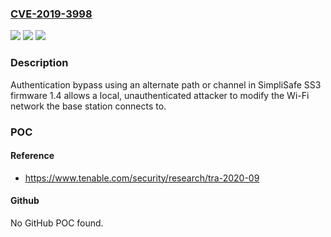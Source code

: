 ### [CVE-2019-3998](https://cve.mitre.org/cgi-bin/cvename.cgi?name=CVE-2019-3998)
![](https://img.shields.io/static/v1?label=Product&message=SimpliSafe%20SS3%20Base%20Station&color=blue)
![](https://img.shields.io/static/v1?label=Version&message=n%2Fa&color=blue)
![](https://img.shields.io/static/v1?label=Vulnerability&message=Unauthenticated%20Wi-Fi%20Configuration%20Modification&color=brighgreen)

### Description

Authentication bypass using an alternate path or channel in SimpliSafe SS3 firmware 1.4 allows a local, unauthenticated attacker to modify the Wi-Fi network the base station connects to.

### POC

#### Reference
- https://www.tenable.com/security/research/tra-2020-09

#### Github
No GitHub POC found.

